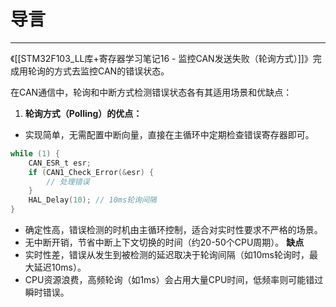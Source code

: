 # 导言
---
《[[STM32F103_LL库+寄存器学习笔记16 - 监控CAN发送失败（轮询方式）]]》完成用轮询的方式去监控CAN的错误状态。

在CAN通信中，轮询和中断方式检测错误状态各有其适用场景和优缺点：
1. **轮询方式（Polling）的优点：**
- 实现简单，无需配置中断向量，直接在主循环中定期检查错误寄存器即可。
```c
while (1) {
    CAN_ESR_t esr;
    if (CAN1_Check_Error(&esr) {
        // 处理错误
    }
    HAL_Delay(10); // 10ms轮询间隔
}
```
- 确定性高，错误检测的时机由主循环控制，适合对实时性要求不严格的场景。
- 无中断开销，节省中断上下文切换的时间（约20-50个CPU周期）。
**缺点**
- 实时性差，错误从发生到被检测的延迟取决于轮询间隔（如10ms轮询时，最大延迟10ms）。
- CPU资源浪费，高频轮询（如1ms）会占用大量CPU时间，低频率则可能错过瞬时错误。
